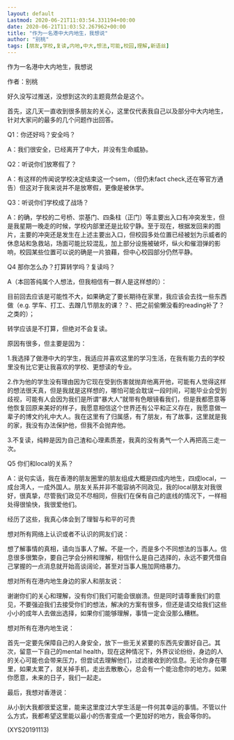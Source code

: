 ```yaml
---
layout: default
Lastmod: 2020-06-21T11:03:54.331194+00:00
date: 2020-06-21T11:03:52.267962+00:00
title: "作为一名港中大内地生，我想说"
author: "别桃"
tags: [朋友,学校,复读,内地,中大,想法,可能,校园,理解,新语丝]
---
```


作为一名港中大内地生，我想说

作者：别桃

好久没写过推送，没想到这次的主题竟然会是这个。

首先，这几天一直收到很多朋友的关心，这里仅代表我自己以及部分中大内地生，针对大家问的最多的几个问题作出回答。

Q1：你还好吗？安全吗？

A：我们很安全，已经离开了中大，并没有生命威胁。

Q2：听说你们放寒假了？

A：有这样的传闻说学校决定结束这一个sem，（但仍未fact check,还在等官方通告）但这对于我来说并不是放寒假，更像是被休学。

Q3：听说你们学校成了战场？

A：的确，学校的二号桥、崇基门、四条柱（正门）等主要出入口有冲突发生，但是我星期一晚走的时候，学校内部里还是比较宁静。至于现在，根据发回来的图片，主要的冲突还是发生在上述主要出入口，但校园多处位置已经被划为示威者的休息站和急救站，场面可能比较混乱，加上部分设施被破坏，纵火和催泪弹的影响，校园某些位置可以说的确是一片狼藉，但中心校园部分仍然平静。

Q4 那你怎么办？打算转学吗？复读吗？

A（本回答纯属个人想法，但我相信有一群人是这样想的）：

目前回去应该是可能性不大，如果确定了要长期待在家里，我应该会去找一些东西做（e.g. 学车、打工、去蹭几节朋友的课？？、把之前偷懒没看的reading补了？之类的）；

转学应该是不打算，但绝对不会复读。

原因有很多，但主要是因为：

1.我选择了做港中大的学生，我适应并喜欢这里的学习生活，在我有能力去的学校里没有比它更让我喜欢的学校、更想读的专业。

2.作为他的学生没有理由因为它现在受到伤害就抛弃他离开他，可能有人觉得这样的想法很天真，但是我就是这样想的，哪怕可能会耽误一段时间，可能毕业会受到歧视，可能有人会因为我们是所谓“暴大人”就带有色眼镜看我们，但是我都愿意等他恢复回原来美好的样子，我愿意相信这个世界还有公平和正义存在，我愿意做一辈子的博文约礼中大人。我在这里有了归属感，有了朋友，有了故事，这里就是我的家，我没有办法保护他，但我不会抛弃他。

3.不复读，纯粹是因为自己渣和心理素质差，我真的没有勇气一个人再把高三走一次。

Q5 你们和local的关系？

A：说句实话，我在香港的朋友圈里的朋友组成大概是四成内地生，四成local，一成台湾人，一成外国人。朋友关系并非不能容纳不同政见，我的local朋友对我很好，很真挚，尽管我们政见不尽相同，但我们在保有自己的底线的情况下，一样相处得很愉快，我很爱他们。

经历了这些，我真心体会到了理智与和平的可贵

想对所有网络上认识或者不认识的网友们说：

想了解事情的真相，请向当事人了解。不是一个，而是多个不同想法的当事人。信息很多很繁杂，要自己学会分辨和理解，相信什么是自己选择的，永远不要凭借自己掌握的一点消息就开始高谈阔论，甚至对当事人施加网络暴力。

想对所有在港内地生身边的家人和朋友说：

谢谢你们的关心和理解，没有你们我们可能会很崩溃。但是同时请尊重我们的意见，不要强迫我们去接受你们的想法，解决的方案有很多，但还是请交给我们这些小小的成年人去做出选择，如果你们能够理解，事情一定会没那么糟糕。

想对所有在港内地生说：

首先一定要先保障自己的人身安全，放下一些无关紧要的东西先安置好自己。其次，留意一下自己的mental health，现在这种情况下，外界议论纷纷，身边的人的关心可能也会带来压力，但尝试去理解他们，过滤接收到的信息。无论你身在哪里，如果太累了，就关掉手机，走出去散散心，总会有一个能治愈你的地方。如果你愿意，未来的日子，我们一起走。

最后，我想对香港说：

从小到大我都很爱这里，能来这里度过大学生活是一件何其幸运的事情。不管以什么方式，我都希望这里能以最小的伤害变成一个更加好的地方，我会等你的。

(XYS20191113)

